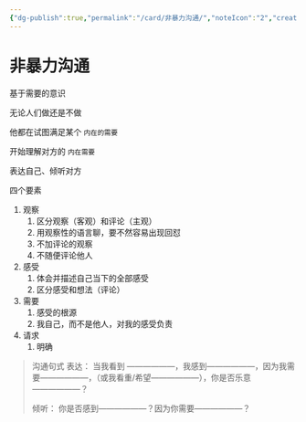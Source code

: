 ```yaml
---
{"dg-publish":true,"permalink":"/card/非暴力沟通/","noteIcon":"2","created":"2021-12-16T12:56:08+08:00","updated":"2024-03-08T16:39:48+08:00"}
---
```



# 非暴力沟通

基于需要的意识

无论人们做还是不做

他都在试图满足某个 `内在的需要` 

开始理解对方的 `内在需要`

表达自己、倾听对方

四个要素
1. 观察
	1. 区分观察（客观）和评论（主观）
	2. 用观察性的语言聊，要不然容易出现回怼
	3. 不加评论的观察
	4. 不随便评论他人
2. 感受
	1. 体会并描述自己当下的全部感受
	2. 区分感受和想法（评论）
3. 需要
	1. 感受的根源
	2. 我自己，而不是他人，对我的感受负责
4. 请求
	1. 明确


> 沟通句式
> 表达：
> 当我看到 ——————，我感到——————，因为我需要——————，（或我看重/希望——————），你是否乐意——————？ 
> 
> 倾听：
> 你是否感到——————？因为你需要——————？